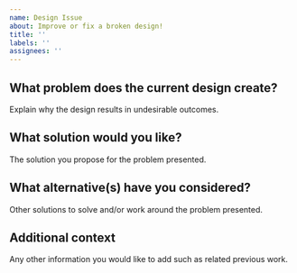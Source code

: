 ```yaml
---
name: Design Issue
about: Improve or fix a broken design!
title: ''
labels: ''
assignees: ''
---
```


## What problem does the current design create?

Explain why the design results in undesirable outcomes.

## What solution would you like?

The solution you propose for the problem presented.

## What alternative(s) have you considered?

Other solutions to solve and/or work around the problem presented.

## Additional context

Any other information you would like to add such as related previous work.
